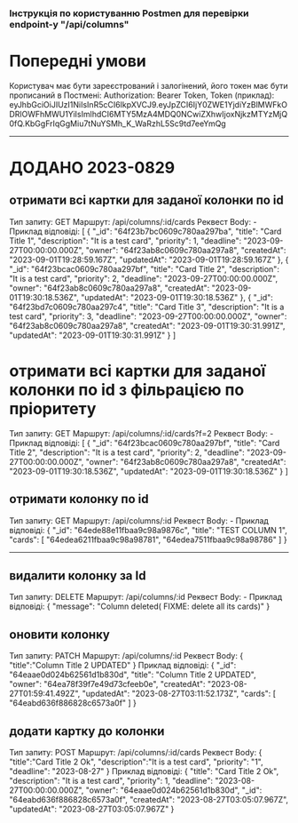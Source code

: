 ### Інструкція по користуванню Postmen для перевірки endpoint-у "/api/columns"

# Попередні умови
Користувач має бути зареєстрований і залогінений, його токен має бути прописаний в Постмені:
  Authorization: Bearer Token,
  Token (приклад):
    eyJhbGciOiJIUzI1NiIsInR5cCI6IkpXVCJ9.eyJpZCI6IjY0ZWE1YjdiYzBlMWFkODRlOWFhMWU1YiIsImlhdCI6MTY5MzA4MDQ0NCwiZXhwIjoxNjkzMTYzMjQ0fQ.KbGgFrIqGgMiu7tNuYSMh_K_WaRzhL5Sc9td7eeYmQg

***************************
# ДОДАНО 2023-0829

## отримати всі картки для заданої колонки по id
Тип запиту:     GET
Маршрут:        /api/columns/:id/cards
Реквест Body: -
Приклад відповіді:
[
    {
        "_id": "64f23b7bc0609c780aa297ba",
        "title": "Card Title 1",
        "description": "It is a test card",
        "priority": 1,
        "deadline": "2023-09-27T00:00:00.000Z",
        "owner": "64f23ab8c0609c780aa297a8",
        "createdAt": "2023-09-01T19:28:59.167Z",
        "updatedAt": "2023-09-01T19:28:59.167Z"
    },
    {
        "_id": "64f23bcac0609c780aa297bf",
        "title": "Card Title 2",
        "description": "It is a test card",
        "priority": 2,
        "deadline": "2023-09-27T00:00:00.000Z",
        "owner": "64f23ab8c0609c780aa297a8",
        "createdAt": "2023-09-01T19:30:18.536Z",
        "updatedAt": "2023-09-01T19:30:18.536Z"
    },
    {
        "_id": "64f23bd7c0609c780aa297c4",
        "title": "Card Title 3",
        "description": "It is a test card",
        "priority": 3,
        "deadline": "2023-09-27T00:00:00.000Z",
        "owner": "64f23ab8c0609c780aa297a8",
        "createdAt": "2023-09-01T19:30:31.991Z",
        "updatedAt": "2023-09-01T19:30:31.991Z"
    }
]
# отримати всі картки для заданої колонки по id з фільрацією по пріоритету
Тип запиту:     GET
Маршрут:        /api/columns/:id/cards?f=2
Реквест Body: -
Приклад відповіді:
[
    {
        "_id": "64f23bcac0609c780aa297bf",
        "title": "Card Title 2",
        "description": "It is a test card",
        "priority": 2,
        "deadline": "2023-09-27T00:00:00.000Z",
        "owner": "64f23ab8c0609c780aa297a8",
        "createdAt": "2023-09-01T19:30:18.536Z",
        "updatedAt": "2023-09-01T19:30:18.536Z"
    }
]

## отримати колонку по id
Тип запиту:     GET
Маршрут:        /api/columns/:id
Реквест Body: -
Приклад відповіді:
{
    "_id": "64ede88e11fbaa9c98a9876c",
    "title": "TEST COLUMN 1",
    "cards": [
        "64edea6211fbaa9c98a98781",
        "64edea7511fbaa9c98a98786"
    ]
}
*************************

## видалити колонку за Id
Тип запиту:     DELETE
Маршрут:        /api/columns/:id
Реквест Body: -
Приклад відповіді:
{
    "message": "Column deleted( FIXME: delete all its cards)"
}

## оновити колонку
Тип запиту:     PATCH
Маршрут:        /api/columns/:id
Реквест Body:
{
   "title":"Column Title 2 UPDATED"
}
Приклад відповіді:
{
    "_id": "64eaae0d024b62561d1b830d",
    "title": "Column Title 2 UPDATED",
    "owner": "64ea78f39f7e49d73cfeeb0e",
    "createdAt": "2023-08-27T01:59:41.492Z",
    "updatedAt": "2023-08-27T03:11:52.173Z",
    "cards": [
        "64eabd636f886828c6573a0f"
    ]
}

## додати картку до колонки
Тип запиту:     POST
Маршрут:        /api/columns/:id/cards
Реквест Body:
{
   "title":"Card Title 2 Ok",
   "description":"It is a test card",
   "priority": "1",
   "deadline": "2023-08-27"
}
Приклад відповіді:
{
    "title": "Card Title 2 Ok",
    "description": "It is a test card",
    "priority": 1,
    "deadline": "2023-08-27T00:00:00.000Z",
    "owner": "64eaae0d024b62561d1b830d",
    "_id": "64eabd636f886828c6573a0f",
    "createdAt": "2023-08-27T03:05:07.967Z",
    "updatedAt": "2023-08-27T03:05:07.967Z"
}
